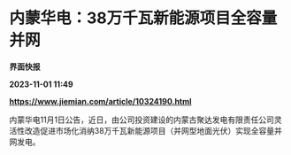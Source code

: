 # 内蒙华电：38万千瓦新能源项目全容量并网
**界面快报**

**2023-11-01 11:49**

**https://www.jiemian.com/article/10324190.html**

内蒙华电11月1日公告，近日，由公司投资建设的内蒙古聚达发电有限责任公司灵活性改造促进市场化消纳38万千瓦新能源项目（并网型地面光伏）实现全容量并网发电。